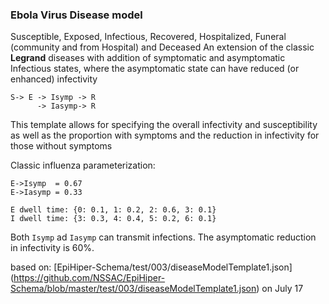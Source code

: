 ### Ebola Virus Disease model
Susceptible, Exposed, Infectious, Recovered, Hospitalized, Funeral (community and from Hospital) and Deceased
An extension of the classic **Legrand** diseases with addition of symptomatic and asymptomatic Infectious states, where the asymptomatic state can have reduced (or enhanced) infectivity

``` 
S-> E -> Isymp -> R   
      -> Iasymp-> R 
```

This template allows for specifying the overall infectivity and susceptibility as well as the proportion with symptoms and the reduction in infectivity for those without symptoms


Classic influenza parameterization:
```
E->Isymp  = 0.67
E->Iasymp = 0.33
  
E dwell time: {0: 0.1, 1: 0.2, 2: 0.6, 3: 0.1}
I dwell time: {3: 0.3, 4: 0.4, 5: 0.2, 6: 0.1}
```

Both `Isymp` ad `Iasymp` can transmit infections. The asymptomatic reduction in infectivity is 60%.

based on: [EpiHiper-Schema/test/003/diseaseModelTemplate1.json] (https://github.com/NSSAC/EpiHiper-Schema/blob/master/test/003/diseaseModelTemplate1.json)
on July 17
